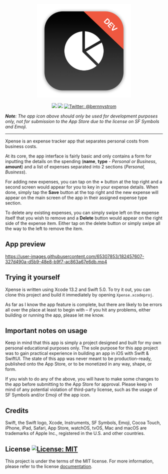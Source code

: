 <p align="center">
    <img src="./Xpense/Assets.xcassets/AppIcon.appiconset/mac512.png" alt="Xpense logo" width="300" maxHeight="171" />
</p>

<p align="center">
    <img src="https://img.shields.io/badge/iOS-15.0+-blue.svg" />
    <img src="https://img.shields.io/badge/Swift-5.0-orange.svg" />
    <a href="https://twitter.com/bernnystrom">
        <img src="https://img.shields.io/badge/Contact-@bernnystrom-lightgrey.svg?style=flat" alt="Twitter: @bernnystrom" />
    </a>
</p>

  ***Note**: The app icon above should only be used for development purposes only, not for submission to the App Store due to the license on SF Symbols and Emoji.*

 <hr />

Xpense is an expense tracker app that separates personal costs from business costs.

At its core, the app interface is fairly basic and only contains a form for inputting the details on the spending (**name**, **type** - *Personal or Business*, **amount**) and a list of expenses separated into 2 sections (*Personal, Business*).

For adding new expenses, you can tap on the **+** button at the top right and a second screen would appear for you to key in your expense details. When done, simply tap the **Save** button at the top right and the new expense will appear on the main screen of the app in their assigned expense type section.

To delete any existing expenses, you can simply swipe left on the expense itself that you wish to remove and a **Delete** button would appear on the right side of the expense item. Either tap on the delete button or simply swipe all the way to the left to remove the item.

## App preview

https://user-images.githubusercontent.com/65307853/182457607-327d490a-d5b9-48e8-b9f7-ac863a67e6db.mp4

## Trying it yourself

Xpense is written using Xcode 13.2 and Swift 5.0. To try it out, you can clone this project and build it immediately by opening `Xpense.xcodeproj`.

As far as I know the app feature is complete, but there are likely to be errors all over the place at least to begin with – if you hit any problems, either building or running the app, please let me know.

## Important notes on usage

Keep in mind that this app is simply a project designed and built for my own personal educational purposes only. The sole purpose for this app project was to gain practical experience in building an app in iOS with Swift & SwiftUI. The state of this app was never meant to be production-ready, published onto the App Store, or to be monetized in any way, shape, or form.

If you wish to do any of the above, you will have to make some changes to the app before submitting to the App Store for approval. Please keep in mind of any potential violation of third-party license, such as the usage of SF Symbols and/or Emoji of the app icon.

## Credits

Swift, the Swift logo, Xcode, Instruments, SF Symbols, Emoji, Cocoa Touch, iPhone, iPad, Safari, App Store, watchOS, tvOS, Mac and macOS are trademarks of Apple Inc., registered in the U.S. and other countries.

## License <a aria-label="Xpense is free to use" href="https://choosealicense.com/licenses/mit/" target="_blank"><img alt="License: MIT" src="https://img.shields.io/badge/License-MIT-success.svg?style=flat-square&color=33CC12" target="_blank" /></a>

This project is under the terms of the MIT license. For more information, please refer to the license [documentation](LICENSE).

